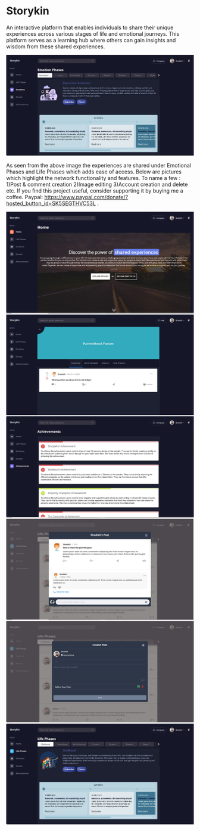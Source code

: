 # Storykin
An interactive platform that enables individuals to share their unique experiences across various stages of life and emotional journeys. This platform serves as a learning hub where others can gain insights and wisdom from these shared experiences.

![Alt text](Preview_Images/01_EmotionalPhases.jpg.JPG)

As seen from the above image the experiences are shared under Emotional Phases and Life Phases which adds ease of access. Below are pictures which highlight the network functionality and features. To name a few : 1)Post & comment creation 2)Image editing 3)Account creation and delete etc. If you find this project useful, consider supporting it by buying me a coffee. Paypal: https://www.paypal.com/donate/?hosted_button_id=SK5SEGTHVC53L .

![Alt text](Preview_Images/02_HomePage.jpg.JPG)
![Alt text](Preview_Images/03_Forum.jpg.JPG)
![Alt text](Preview_Images/04_Achievements.jpg.JPG)
![Alt text](Preview_Images/05_PostView.jpg.JPG)
![Alt text](Preview_Images/06_CreatePosts.jpg.JPG)
![Alt text](Preview_Images/07_LifePhases.jpg.JPG)



